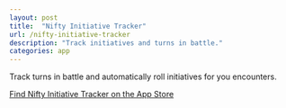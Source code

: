 ```yaml
---
layout: post
title:  "Nifty Initiative Tracker"
url: /nifty-initiative-tracker
description: "Track initiatives and turns in battle."
categories: app
---
```

Track turns in battle and automatically roll initiatives for you encounters.

[Find Nifty Initiative Tracker on the App Store](https://apps.apple.com/us/app/nifty-initiative-tracker/id1609949343)
